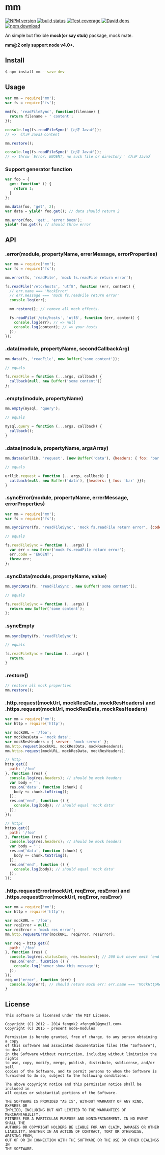 mm
=======

[![NPM version][npm-image]][npm-url]
[![build status][travis-image]][travis-url]
[![Test coverage][codecov-image]][codecov-url]
[![David deps][david-image]][david-url]
[![npm download][download-image]][download-url]

[npm-image]: https://img.shields.io/npm/v/mm.svg?style=flat-square
[npm-url]: https://npmjs.org/package/mm
[travis-image]: https://img.shields.io/travis/node-modules/mm.svg?style=flat-square
[travis-url]: https://travis-ci.org/node-modules/mm
[codecov-image]: https://codecov.io/github/node-modules/mm/coverage.svg?branch=master
[codecov-url]: https://codecov.io/github/node-modules/mm?branch=master
[david-image]: https://img.shields.io/david/node-modules/mm.svg?style=flat-square
[david-url]: https://david-dm.org/node-modules/mm
[download-image]: https://img.shields.io/npm/dm/mm.svg?style=flat-square
[download-url]: https://npmjs.org/package/mm

An simple but flexible **mock(or say stub)** package, mock mate.

__mm@2 only support node v4.0+.__

## Install

```bash
$ npm install mm --save-dev
```

## Usage

```js
var mm = require('mm');
var fs = require('fs');

mm(fs, 'readFileSync', function(filename) {
  return filename + ' content';
});

console.log(fs.readFileSync('《九评 Java》'));
// => 《九评 Java》 content

mm.restore();

console.log(fs.readFileSync('《九评 Java》'));
// => throw `Error: ENOENT, no such file or directory '《九评 Java》`
```

### Support generator function

```js
var foo = {
  get: function* () {
    return 1;
  }
};

mm.data(foo, 'get', 2);
var data = yield* foo.get(); // data should return 2

mm.error(foo, 'get', 'error boom');
yield* foo.get(); // should throw error
```

## API

### .error(module, propertyName, errerMessage, errorProperties)

```js
var mm = require('mm');
var fs = require('fs');

mm.error(fs, 'readFile', 'mock fs.readFile return error');

fs.readFile('/etc/hosts', 'utf8', function (err, content) {
  // err.name === 'MockError'
  // err.message === 'mock fs.readFile return error'
  console.log(err);

  mm.restore(); // remove all mock effects.

  fs.readFile('/etc/hosts', 'utf8', function (err, content) {
    console.log(err); // => null
    console.log(content); // => your hosts
  });
});
```

### .data(module, propertyName, secondCallbackArg)

```js
mm.data(fs, 'readFile', new Buffer('some content'));

// equals

fs.readFile = function (...args, callback) {
  callback(null, new Buffer('some content'))
};
```

### .empty(module, propertyName)

```js
mm.empty(mysql, 'query');

// equals

mysql.query = function (...args, callback) {
  callback();
}
```

### .datas(module, propertyName, argsArray)

```js
mm.datas(urllib, 'request', [new Buffer('data'), {headers: { foo: 'bar' }}]);

// equals

urllib.request = function (...args, callback) {
  callback(null, new Buffer('data'), {headers: { foo: 'bar' }});
}
```

### .syncError(module, propertyName, errerMessage, errorProperties)

```js
var mm = require('mm');
var fs = require('fs');

mm.syncError(fs, 'readFileSync', 'mock fs.readFile return error', {code: 'ENOENT'});

// equals

fs.readFileSync = function (...args) {
  var err = new Error('mock fs.readFile return error');
  err.code = 'ENOENT';
  throw err;
};

```

### .syncData(module, propertyName, value)

```js
mm.syncData(fs, 'readFileSync', new Buffer('some content'));

// equals

fs.readFileSync = function (...args) {
  return new Buffer('some content');
};
```

### .syncEmpty

```js
mm.syncEmpty(fs, 'readFileSync');

// equals

fs.readFileSync = function (...args) {
  return;
}
```

### .restore()

```js
// restore all mock properties
mm.restore();
```

### .http.request(mockUrl, mockResData, mockResHeaders) and .https.request(mockUrl, mockResData, mockResHeaders)

```js
var mm = require('mm');
var http = require('http');

var mockURL = '/foo';
var mockResData = 'mock data';
var mockResHeaders = { server: 'mock server' };
mm.http.request(mockURL, mockResData, mockResHeaders);
mm.https.request(mockURL, mockResData, mockResHeaders);

// http
http.get({
  path: '/foo'
}, function (res) {
  console.log(res.headers); // should be mock headers
  var body = '';
  res.on('data', function (chunk) {
    body += chunk.toString();
  });
  res.on('end', function () {
    console.log(body); // should equal 'mock data'
  });
});

// https
https.get({
  path: '/foo'
}, function (res) {
  console.log(res.headers); // should be mock headers
  var body = '';
  res.on('data', function (chunk) {
    body += chunk.toString();
  });
  res.on('end', function () {
    console.log(body); // should equal 'mock data'
  });
});
```

### .http.requestError(mockUrl, reqError, resError) and .https.requestError(mockUrl, reqError, resError)

```js
var mm = require('mm');
var http = require('http');

var mockURL = '/foo';
var reqError = null;
var resError = 'mock res error';
mm.http.requestError(mockURL, reqError, resError);

var req = http.get({
  path: '/foo'
}, function (res) {
  console.log(res.statusCode, res.headers); // 200 but never emit `end` event
  res.on('end', fucntion () {
    console.log('never show this message');
  });
});
req.on('error', function (err) {
  console.log(err); // should return mock err: err.name === 'MockHttpResponseError'
}
```

## License

```
This software is licensed under the MIT License.

Copyright (C) 2012 - 2014 fengmk2 <fengmk2@gmail.com>
Copyright (C) 2015 - present node-modules

Permission is hereby granted, free of charge, to any person obtaining a copy
of this software and associated documentation files (the "Software"), to deal
in the Software without restriction, including without limitation the rights
to use, copy, modify, merge, publish, distribute, sublicense, and/or sell
copies of the Software, and to permit persons to whom the Software is
furnished to do so, subject to the following conditions:

The above copyright notice and this permission notice shall be included in
all copies or substantial portions of the Software.

THE SOFTWARE IS PROVIDED "AS IS", WITHOUT WARRANTY OF ANY KIND, EXPRESS OR
IMPLIED, INCLUDING BUT NOT LIMITED TO THE WARRANTIES OF MERCHANTABILITY,
FITNESS FOR A PARTICULAR PURPOSE AND NONINFRINGEMENT. IN NO EVENT SHALL THE
AUTHORS OR COPYRIGHT HOLDERS BE LIABLE FOR ANY CLAIM, DAMAGES OR OTHER
LIABILITY, WHETHER IN AN ACTION OF CONTRACT, TORT OR OTHERWISE, ARISING FROM,
OUT OF OR IN CONNECTION WITH THE SOFTWARE OR THE USE OR OTHER DEALINGS IN
THE SOFTWARE.
```
